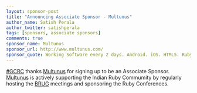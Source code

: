 ```yaml
---
layout: sponsor-post
title: "Announcing Associate Sponsor - Multunus"
author_name: Satish Perala
author_twitter: satishperala
tags: [sponsors, associate sponsors]
comments: true
sponsor_name: Multunus
sponsor_url: http://www.multunus.com/ 
sponsor_quote: Working Software every 2 days. Android. iOS. HTML5. Ruby on Rails. As a customer of ours told us, its "a miraculous partnership" . You should find out why. Talk to us @multunus or info@multunus.com
---
```


<a href="https://twitter.com/search?q=%23gcrc14">#GCRC</a> thanks <a href="http://www.multunus.com/" target="_blank">Multunus</a> for signing up to be an Associate Sponsor. <a href="http://www.multunus.com/" target="_blank">Multunus</a> is actively supporting the Indian Ruby Commumity by regularly hosting the <a href="http://bangaloreruby.org/" target="_blank">BRUG</a> meetings and sponsoring the Ruby Conferences.
